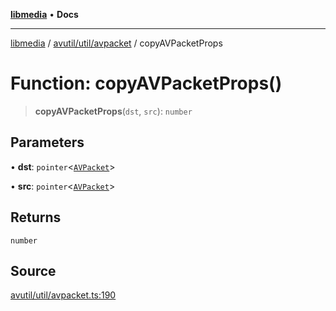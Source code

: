 [**libmedia**](../../../../README.md) • **Docs**

***

[libmedia](../../../../README.md) / [avutil/util/avpacket](../README.md) / copyAVPacketProps

# Function: copyAVPacketProps()

> **copyAVPacketProps**(`dst`, `src`): `number`

## Parameters

• **dst**: `pointer`\<[`AVPacket`](../../../struct/avpacket/classes/AVPacket.md)\>

• **src**: `pointer`\<[`AVPacket`](../../../struct/avpacket/classes/AVPacket.md)\>

## Returns

`number`

## Source

[avutil/util/avpacket.ts:190](https://github.com/zhaohappy/libmedia/blob/a88305ff5d10e91621f2d71d24c72fc85681b8f7/src/avutil/util/avpacket.ts#L190)
